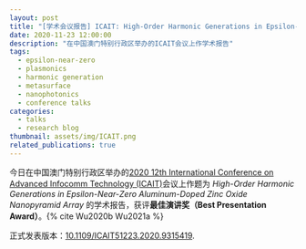 ```yaml
---
layout: post
title: "[学术会议报告] ICAIT: High-Order Harmonic Generations in Epsilon-Near-Zero Aluminum-Doped Zinc Oxide Nanopyramid Array"
date: 2020-11-23 12:00:00
description: "在中国澳门特别行政区举办的ICAIT会议上作学术报告"
tags: 
  - epsilon-near-zero
  - plasmonics
  - harmonic generation
  - metasurface
  - nanophotonics
  - conference talks
categories: 
  - talks
  - research blog
thumbnail: assets/img/ICAIT.png
related_publications: true
---
```


今日在中国澳门特别行政区举办的[2020 12th International Conference on Advanced Infocomm Technology (ICAIT)](https://ieeexplore.ieee.org/xpl/conhome/9315292/proceeding)会议上作题为 *High-Order Harmonic Generations in Epsilon-Near-Zero Aluminum-Doped Zinc Oxide Nanopyramid Array* 的学术报告，获评**最佳演讲奖（Best Presentation Award）**。{% cite Wu2020b Wu2021a %}

正式发表版本：[10.1109/ICAIT51223.2020.9315419](https://doi.org/10.1109/ICAIT51223.2020.9315419).
